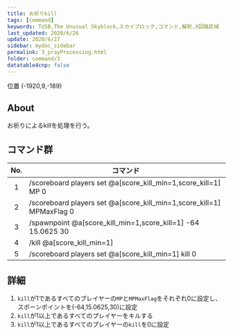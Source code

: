 ```yaml
---
title: お祈りkill
tags: [command]
keywords: TUSB,The Unusual Skyblock,スカイブロック,コマンド,解析,X回路区域
last_updated: 2020/6/26
update: 2020/6/27
sidebar: mydoc_sidebar
permalink: 3_prayProcessing.html
folder: command/3
datatable4cnp: false
---
```


<span class="label label-primary">位置 (-1920,9,-189)</span>

## About

お祈りによるkillを処理を行う。

## コマンド群

|No.|コマンド|
|:-:|-|
|1|/scoreboard players set @a[score_kill_min=1,score_kill=1] MP 0|
|2|/scoreboard players set @a[score_kill_min=1,score_kill=1] MPMaxFlag 0|
|3|/spawnpoint @a[score_kill_min=1,score_kill=1] -64 15.0625 30|
|4|/kill @a[score_kill_min=1]|
|5|/scoreboard players set @a[score_kill_min=1] kill 0|

## 詳細

1. `kill`が1であるすべてのプレイヤーの`MP`と`MPMaxFlag`をそれぞれ0に設定し、スポーンポイントを(-64,15.0625,30)に設定
2. `kill`が1以上であるすべてのプレイヤーをキルする
3. `kill`が1以上であるすべてのプレイヤーの`kill`を0に設定

